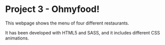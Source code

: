 # Project 3 - Ohmyfood!

This webpage shows the menu of four different restaurants.

It has been developed with HTML5 and SASS, and it includes different CSS animations.
